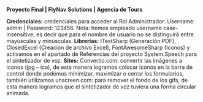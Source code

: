 **Proyecto Final | FlyNav Solutions | Agencia de Tours**

**Credenciales:** credenciales para acceder al Rol Administrador: Username: admin | Password: 123456. Nota: hemos empleado username case-insensitive, es decir que para el nombre de usuario no se distinguirá entre mayúsculas y minúsculas.
**Librerías:** ITextSharp (Generación PDF), ClosedExcel (Creación de archivo Excel), FontAwesomeSharp (Iconos) y activamos en el apartado de Referencias del proyecto System.Speech para el sintetizador de voz.
**Sites:** Convertio.com: convertir las imágenes a iconos (jpg – ico), de esta manera logramos colocar iconos en la barra de control donde podemos minimizar, maximizar o cerrar los formularios, también utilizamos unscreen.com: para remover el fondo de los gifs, de esta manera logramos que el sintetizador de voz tuviera una forma circular animada.
